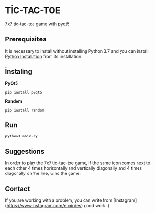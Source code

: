 # TİC-TAC-TOE

7x7 tic-tac-toe game with pyqt5

## Prerequisites
It is necessary to install without installing Python 3.7 and you can install [Python Installation](https://www.python.org) from its installation. 


## İnstaling

**PyQt5**
```
pip install pyqt5
```

**Random**
```
pip install random
```


## Run
```
python3 main.py
```

## Suggestions

In order to play the 7x7 tic-tac-toe game, if the same icon comes next to each other 4 times horizontally and vertically diagonally and 4 times diagonally on the line, wins the game.

## Contact
If you are working with a problem, you can write from [Instagram] (https://www.instagram.com/e.mirdes) good work :)
